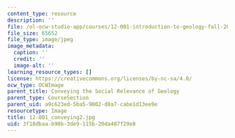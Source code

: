 ```yaml
---
content_type: resource
description: ''
file: /ol-ocw-studio-app/courses/12-001-introduction-to-geology-fall-2013/3f18dbaab90b3de9115b20da487f29e8_12-001_conveying2.jpg
file_size: 65652
file_type: image/jpeg
image_metadata:
  caption: ''
  credit: ''
  image-alt: ''
learning_resource_types: []
license: https://creativecommons.org/licenses/by-nc-sa/4.0/
ocw_type: OCWImage
parent_title: Conveying the Social Relevance of Geology
parent_type: CourseSection
parent_uid: a9c623ed-5ba5-9002-d8a7-cabe1d13ee9e
resourcetype: Image
title: 12-001_conveying2.jpg
uid: 3f18dbaa-b90b-3de9-115b-20da487f29e8
---
```

